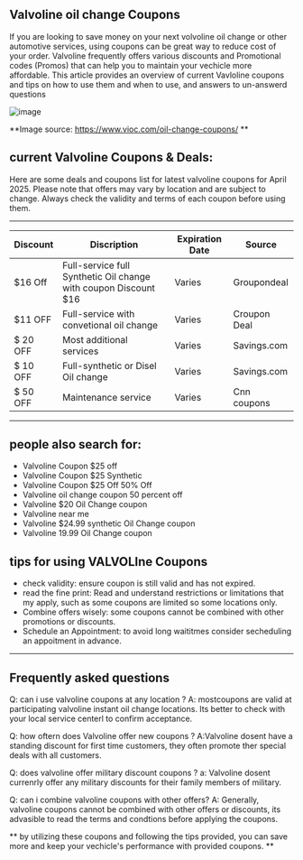 ##  Valvoline oil change Coupons
If you are looking to save money on your next volvoline oil change or other automotive services, using
coupons can be great way to reduce cost of your order. Valvoline frequently offers various discounts and
Promotional codes (Promos) that can help you to maintain your vechicle more affordable. This article provides
an overview of current Vavloline coupons and tips on how to use them and when to use, and answers to un-answerd
questions

![image](https://github.com/user-attachments/assets/2055cf6c-efeb-4ce6-90bb-42a050f681c5)

**Image source: https://www.vioc.com/oil-change-coupons/
**
## current Valvoline Coupons & Deals: 

Here are some deals and coupons list for latest valvoline coupons for April 2025. Please note that offers may vary by location and are subject to change. Always check the validity and terms of each coupon before using them.

----------

| Discount |  Discription   | Expiration Date  | Source |
|  ------- | -------------- | ---------------- | ------ |
| $16 Off | Full-service full Synthetic Oil change with coupon Discount $16 | Varies | Groupondeal |
| $11 OFF | Full-service with convetional oil change | Varies | Croupon Deal |
| $ 20 OFF | Most additional services | Varies | Savings.com |
| $ 10 OFF | Full-synthetic or Disel Oil change | Varies | Savings.com |
| $ 50 OFF | Maintenance service     | Varies | Cnn coupons |

----------
## people also search for:
* Valvoline Coupon $25 off
* Valvoline Coupon $25 Synthetic
* Valvoline Coupon $25 Off 50% Off
* Valvoline oil change coupon 50 percent off
* Valvoline $20 Oil Change coupon
* Valvoline near me
* Valvoline $24.99 synthetic Oil Change coupon
* Valvoline 19.99 Oil Change coupon

## tips for using VALVOLIne Coupons

* check validity: ensure coupon is still valid and has not expired.
* read the fine print: Read and understand restrictions or limitations that my apply, such as some coupons are limited so some locations only.
* Combine offers wisely: some coupons cannot be combined with other promotions or discounts.
* Schedule an Appointment: to avoid long waititmes consider secheduling an appoitment in advance.
-----------
## Frequently asked questions
Q: can i use valvoline coupons at any location ?
A: mostcoupons are valid at participating valvoline instant oil change locations. Its better to check with your local service centerl to confirm acceptance.

Q: how oftern does Valvoline offer new coupons ?
A:Valvoline dosent have a standing discount for first time customers, they often promote ther special deals with all customers.

Q: does valvoline offer military discount coupons ?
a: Valvoline dosent currenrly offer any military discounts for their family members of military.

Q: can i combine valvoline coupons with other offers? 
A: Generally, valvoline coupons cannot be combined with other offers or discounts, its advasible to read the terms and condtions before applying the coupons.

** by utilizing these coupons and following the tips provided, you can save more and keep your vechicle's performance with provided coupons. **
<!--

**Here are some ideas to get you started:**

🙋‍♀️ A short introduction - what is your organization all about?
🌈 Contribution guidelines - how can the community get involved?
👩‍💻 Useful resources - where can the community find your docs? Is there anything else the community should know?
🍿 Fun facts - what does your team eat for breakfast?
🧙 Remember, you can do mighty things with the power of [Markdown](https://docs.github.com/github/writing-on-github/getting-started-with-writing-and-formatting-on-github/basic-writing-and-formatting-syntax)
-->

